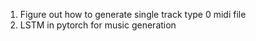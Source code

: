 1. Figure out how to generate single track type 0 midi file
2. LSTM in pytorch for music generation
